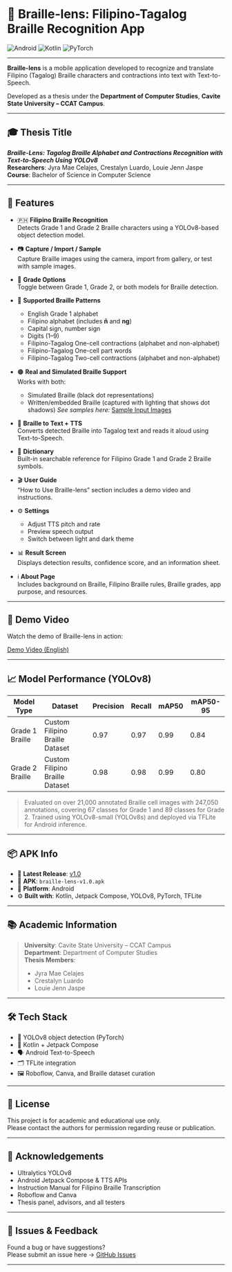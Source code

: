 <!--
Keywords: Filipino Braille recognition app, Tagalog Braille OCR, YOLOv8 Braille detection, Android Braille to Text app, Braille alphabet translator, Text-to-Speech for Braille, accessible reading app Philippines, Filipino Tagalog Braille Application, Grade 1 Braille, Grade 2 Braille, Filipino Braille OCR
-->

# 📱 Braille-lens: Filipino-Tagalog Braille Recognition App

![Android](https://img.shields.io/badge/Android-3DDC84?style=for-the-badge&logo=android&logoColor=white)
![Kotlin](https://img.shields.io/badge/kotlin-%237F52FF.svg?style=for-the-badge&logo=kotlin&logoColor=white)
![PyTorch](https://img.shields.io/badge/PyTorch-%23EE4C2C.svg?style=for-the-badge&logo=PyTorch&logoColor=white)

---

**Braille-lens** is a mobile application developed to recognize and translate Filipino (Tagalog) Braille characters and contractions into text with Text-to-Speech.  

Developed as a thesis under the **Department of Computer Studies**, **Cavite State University – CCAT Campus**.

---

## 🎓 Thesis Title

**_Braille-Lens: Tagalog Braille Alphabet and Contractions Recognition with Text-to-Speech Using YOLOv8_**  
**Researchers**: Jyra Mae Celajes, Crestalyn Luardo, Louie Jenn Jaspe  
**Course**: Bachelor of Science in Computer Science

---

## 🧠 Features

- 🇵🇭 **Filipino Braille Recognition**  
  Detects Grade 1 and Grade 2 Braille characters using a YOLOv8-based object detection model.

- 📷 **Capture / Import / Sample**  
  Capture Braille images using the camera, import from gallery, or test with sample images.

- 🔄 **Grade Options**  
  Toggle between Grade 1, Grade 2, or both models for Braille detection.

- 🧠 **Supported Braille Patterns**
  - English Grade 1 alphabet  
  - Filipino alphabet (includes **ñ** and **ng**)  
  - Capital sign, number sign  
  - Digits (1–9)  
  - Filipino-Tagalog One-cell contractions (alphabet and non-alphabet)  
  - Filipino-Tagalog One-cell part words  
  - Filipino-Tagalog Two-cell contractions (alphabet and non-alphabet)

- 🟤 **Real and Simulated Braille Support**  
  Works with both:
  - Simulated Braille (black dot representations)
  - Written/embedded Braille (captured with lighting that shows dot shadows)
_See samples here:_ [Sample Input Images](https://drive.google.com/drive/folders/1EsSBbHq_mlTkhx3lyY38UYMZQOD6b178?usp=drive_link)

- 📝 **Braille to Text + TTS**  
  Converts detected Braille into Tagalog text and reads it aloud using Text-to-Speech.

- 📖 **Dictionary**  
  Built-in searchable reference for Filipino Grade 1 and Grade 2 Braille symbols.

- 🎬 **User Guide**  
  “How to Use Braille-lens” section includes a demo video and instructions.

- ⚙️ **Settings**  
  - Adjust TTS pitch and rate  
  - Preview speech output  
  - Switch between light and dark theme

- 📊 **Result Screen**  
  Displays detection results, confidence score, and an information sheet.

- ℹ️ **About Page**  
  Includes background on Braille, Filipino Braille rules, Braille grades, app purpose, and resources.

---

## 🎥 Demo Video

Watch the demo of Braille-lens in action:

[Demo Video (English)](https://drive.google.com/file/d/1z8Z42ei2bMmutK8rciqKvnvAoepmRwfd/view?usp=drive_link)

---

## 📈 Model Performance (YOLOv8)

| Model Type        | Dataset                       | Precision | Recall | mAP50 | mAP50-95 |
|-------------------|-------------------------------|-----------|--------|--------|-----------|
| Grade 1 Braille   | Custom Filipino Braille Dataset | 0.97      | 0.97   | 0.99   | 0.84      |
| Grade 2 Braille   | Custom Filipino Braille Dataset | 0.98      | 0.98   | 0.99   | 0.80      |

> Evaluated on over 21,000 annotated Braille cell images with 247,050 annotations, covering 67 classes for Grade 1 and 89 classes for Grade 2. Trained using YOLOv8-small (YOLOv8s) and deployed via TFLite for Android inference.

---

## 📦 APK Info

- 🔖 **Latest Release**: [v1.0](https://github.com/aemiio/braille-lens-kotlin/releases)
- 📁 **APK**: `braille-lens-v1.0.apk`
- 📱 **Platform**: Android
- ⚙️ **Built with**: Kotlin, Jetpack Compose, YOLOv8, PyTorch, TFLite

---

## 📚 Academic Information

> **University**: Cavite State University – CCAT Campus  
> **Department**: Department of Computer Studies  
> **Thesis Members**:
> - Jyra Mae Celajes  
> - Crestalyn Luardo  
> - Louie Jenn Jaspe

---

## 🛠 Tech Stack

- 🧠 YOLOv8 object detection (PyTorch)
- 📱 Kotlin + Jetpack Compose
- 🗣️ Android Text-to-Speech
- 🗂️ TFLite integration
- 🖼️ Roboflow, Canva, and Braille dataset curation

---

## 📄 License

This project is for academic and educational use only.  
Please contact the authors for permission regarding reuse or publication.

---

## 🙌 Acknowledgements

- Ultralytics YOLOv8  
- Android Jetpack Compose & TTS APIs  
- Instruction Manual for Filipino Braille Transcription  
- Roboflow and Canva  
- Thesis panel, advisors, and all testers

---

## 🐛 Issues & Feedback

Found a bug or have suggestions?  
Please submit an issue here → [GitHub Issues](https://github.com/aemiio/braille-lens-kotlin/issues)

---

